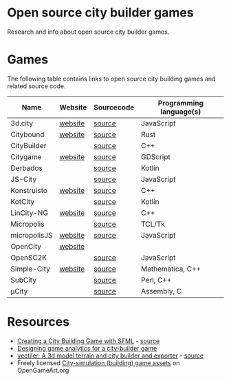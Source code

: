 # Open source city builder games
Research and info about open source city builder games.

# Games
The following table contains links to open source city building games and related source code.

| Name | Website | Sourcecode | Programming language(s) |
|---|---|---|---|
| 3d.city | [website](http://lo-th.github.io/3d.city/index.html) | [source](https://github.com/lo-th/3d.city) | JavaScript |
| Citybound | [website](http://cityboundsim.com/) | [source](https://github.com/citybound/citybound) | Rust |
| CityBuilder |  | [source](https://github.com/pvigier/CityBuilder) | C++ |
| Citygame | [website](https://carmel4a-citybulier.tumblr.com/) | [source](https://github.com/carmel4a/Citygame) | GDScript |
| Derbados |  | [source](https://github.com/thomasleese/derbados) | Kotlin |
| JS-City |  | [source](https://github.com/Darkadia-Studio/JS-City) | JavaScript |
| Konstruisto | [website](http://konstruisto.com/) | [source](https://github.com/kantoniak/konstruisto) | C++ |
| KotCity |  | [source](https://github.com/kotcity/kotcity) | Kotlin |
| LinCity-NG | [website](http://lincity.sourceforge.net/) | [source](https://github.com/lincity-ng/lincity-ng) | C++ |
| Micropolis | | [source](https://github.com/SimHacker/micropolis) | TCL/Tk |
| micropolisJS | [website](http://www.graememcc.co.uk/micropolisJS/) | [source](https://github.com/graememcc/micropolisJS) | JavaScript |
| OpenCity | [website](http://www.opencity.info/) | |
| OpenSC2K |  | [source](https://github.com/rage8885/OpenSC2K) | JavaScript |
| Simple-City | [website](https://matthewconto.com/portfolio/city-clicker/) | [source](https://github.com/drfuzzyness/Simple-City) |  	Mathematica, C++ |
| SubCity |  | [source](https://github.com/Davelister/SubCity) | Perl, C++ |
| µCity |  | [source](https://github.com/AntonioND/ucity) | Assembly, C |

# Resources
- [Creating a City Building Game with SFML](http://www.binpress.com/tutorial/creating-a-city-building-game-with-sfml/137) - [source](https://github.com/dbMansfield/citybuilder)
- [Designing game analytics for a city-builder game](pub.uta.fi/bitstream/handle/10024/97480/GRADU-1435136851.pdf)
- [vectiler: A 3d model terrain and city builder and exporter](http://karim.naaji.fr/projects/vectiler) - [source](https://github.com/karimnaaji/vectiler)
- Freely licensed [City-simulation (building) game assets](https://opengameart.org/content/city-simulation) on OpenGameArt.org
